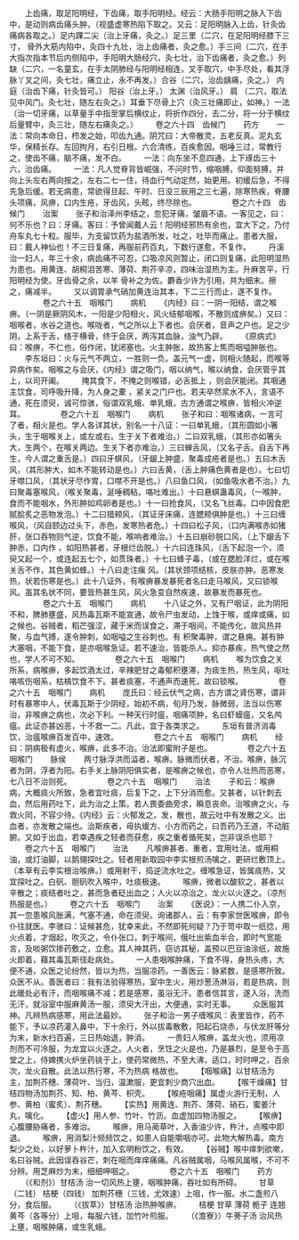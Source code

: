 <!-- { "loadSidebar": true } -->
　　上齿痛，取足阳明经，下齿痛，取手阳明经。经云：大肠手阳明之脉入下齿中，是动则病齿痛头肿，（视盛虚寒热陷下取之。又云：足阳明脉入上齿，针灸齿痛病各取之。）足内踝二尖（治上牙痛，灸之。）足三里（二穴，在足阳明经膝下三寸， 骨外大筋内陷中，灸四十九壮，治上齿痛者，灸之愈。）手三间（二穴，在手大指次指本节后内侧陷中，手阳明大肠经穴，灸七壮，治下齿痛者，灸之愈。）列缺（二穴，一名童玄，在手太阴肺经与阳明经相连，叉手取穴，中手尽处，看其浮脉丫叉之间，灸七壮，痛立止，永不再发。）合谷（二穴，治齿龋痛，灸之。） 内庭（治齿下痛，针灸皆可。） 阳谷（治上牙。） 太渊（治风牙。） 肩 （二穴，取法见中风门。灸七壮，随左右灸之。）耳垂下尽骨上穴（灸三壮痛即止，如神。）一法（治一切牙痛，以草量手中指至掌后横纹止，将折作四分，去二分，将一分于横纹后量臂中，灸三壮，随左右痛灸之。）
　　卷之六十四　齿候门
　　药方
　　一法：常向本命日，栉发之始，叩齿九通。阴咒曰：大帝散灵，五老反真。泥丸玄华，保精长存。左回拘月，右引日根。六合清练，百疾愈因。咽唾三过，常教行之，使齿不痛，脑不痛，发不白。
　　一法：向东坐不息四通，上下琢齿三十六，治齿痛。
　　一法：凡人觉脊背皆崛强，不问时节，缩咽膊，仰面努膊，并向上头左右两向按之，左右二七一住，待血行气动定然，始更用。初缓后急，不得先急后缓。若无病患，常欲得旦起、午时、日没三辰用之三七遍，除寒热疾，脊腰头项痛，风痹，口内生疮，牙齿风，头眩，终尽除也。
　　
　　卷之六十四　齿候门
　　治案
　　张子和治泽州李结之，忽犯牙痛，皱眉不语。一客见之，曰：何不乐也？曰：牙痛。客曰：予曾闻戴人云！阳明经邪热有余也，宜大下之，乃付舟车丸七十粒。服毕，为支留饮药为盐酒所发，吐之，吐毕而痛止。患者大服，曰：戴人神仙也！不三日复痛，再服前药百丸，下数行遂愈，不复作。
　　丹溪治一妇人，年三十余，病齿痛不可忍，口吸凉风则暂止，闭口则复痛，此阳明湿热为患也。用黄连、胡桐泪苦寒、薄荷、荆芥辛凉，四味治湿热为主。升麻苦平，行阳明经为使。牙齿骨之余，以羊 骨补之为佐。麝香少许为引用，共为细末。擦之，痛减半。
　　又以调胃承气硝加黄连治其本，下二三行而止，遂不复作。
　　
　　卷之六十五　咽喉门
　　病机
　　《内经》曰：一阴一阳结，谓之喉痹。（一阴是厥阴风木，一阳是少阳相火，风火结郁咽喉，不散则成痹矣。）又曰：咽喉者，水谷之道也。喉咙者，气之所以上下者也。会厌者，音声之户也。足之少阴，上系于舌，络于横骨，终于会厌，两泻其血脉，浊气乃辟。
　　《原病式》曰：喉痹，不仁也，俗作闭，犹闭塞也。火主肿胀，故热客上焦而咽嗌肿胀也。
　　李东垣曰：火与元气不两立，一胜则一负。盖元气一虚，则相火随起，而喉等异病作矣。咽喉之与会厌，《内经》谓之吸门，咽以纳气，喉以纳食，会厌管乎其上，以司开阖。
　　掩其食下，不掩之则喉错，必舌抵上 ，则会厌能闭。其咽通主饮食，司呼吸升降，为人身之橐 ，紧关之门户也。若夫卒然浆水不入，言语不通，死在须臾，诚可惊骇，俗谓双乳蛾、单乳蛾，古方通谓之喉痹，皆相火冲逆耳。
　　
　　卷之六十五　咽喉门
　　病机
　　张子和曰：咽喉诸病，一言可了者，相火是也。学人各详其状，别名一十八证：一曰单乳蛾，（其形圆如小箸头，生于咽喉关上，或左或右。生于关下者难治。）二曰双乳蛾，（其形亦如箸头大，生两个，在喉关两边。生关下者亦难治。）三曰蝉舌风，（又名子舌。自舌下再生，今人谓之重舌是。）四曰牙蜞风，（牙龈上肿盛，聚毒成疮者是也。）五曰木舌风，（其形肿大，如木不能转动是也。）六曰舌黄，（舌上肿痛色黄者是也）。七曰切牙噤口风，（其状牙尽作胃，口噤不开是也。）八曰鱼口风，（如鱼吸水者不治。）九曰聚毒塞喉风，（喉关聚毒，涎唾稠粘，咯吐难出。）十曰悬蜞蛊毒风，（一喉肿，食而不能咽水，外形肿如鸡卵者是也。）十一曰抢食风，（又名飞丝毒。口中因食肥腻脍炙之恶物发泡。）十二曰猎颊风，（其证牙床痛，连腮颊俱肿是也。）十三曰缠喉风，（风自颐边过头下，赤色，发寒热者危。）十四曰松子风，（口内满喉赤如猪肝，张口吞物则气逆，饮食不能，喉响者难治。）十五曰崩砂脱口风，（上下龈舌下肿赤，口内作 ，如阳热甚者，牙根烂齿脱。）十六曰连珠风，（舌下起泡一个，须臾又起一个，或连起五七个，如贯珠者。）十七曰蜂子毒，（或在腮脸洋烂，或在喉关舌不作，其色黄如蜂。）十八曰走注瘰 风。（其状颈项结核，皮肤亦肿。恶寒发热，状若伤寒是也。）此十八证外，有喉痹暴发暴死者名曰走马喉风，又曰锁喉风。虽其名状不同，要皆热甚生风，风火急变自然疾速，故暴发而暴死也。
　　
　　卷之六十五　咽喉门
　　病机
　　十八证之外，又有尸咽证，此为阴阳不和，脾肺壅盛，风热毒瓦斯不能宣通，故令尸虫发动，上蚀于喉，或痒或痛，如 之候也。谷贼者，稻芒强涩，藏于米而误食之，滞于咽间，不能传化，故风热并聚，与血气搏，遂令肿刺，如咽嗌之生谷刺也。有 积聚毒肿，谓之悬痈。甚有肿大塞咽，不能下食，是亦咽喉急证。若不速治，皆能杀人。抑亦暴疾，热气使之然也，学人不可不知。
　　
　　卷之六十五　咽喉门
　　病机
　　喉为饮食之关所系，病喉痹，多起饮酒太过，辛辣肥甘之毒郁积壅滞，为痰生热，热生风，呕吐咯咳伤咽系，枯槁饮食不下。甚者痰塞，不通声而速死，故曰锁喉。
　　
　　卷之六十五　咽喉门
　　病机
　　庞氏曰：经云伏气之病，古方谓之肾伤寒，谓非时有暴寒中人，伏毒瓦斯于少阴经，始初不病，旬月乃发，脉微弱，法当以伤寒治，非喉痹之病也，次必下利。一种天行时瘟，咽痛项肿，名曰虾蟆瘟，又名鸬 瘟。此证亦甚凶恶，十不救一二。凡此，宜于各类求之。
　　东垣有普济消毒饮，治瘟喉痹百发百中，速效。
　　
　　卷之六十五　咽喉门
　　病机
　　经曰：阴病极有虚火，喉痹，此多不治。治法即蜜附子是也。
　　
　　卷之六十五　咽喉门
　　脉侯
　　两寸脉浮洪而溢者，喉痹。脉微而伏者，不治。喉痹，脉沉者为阴，浮者为阳。右手关上脉阴阳俱实者，是喉痹之候也，亦令人壮热而恶寒，七八日不治则死。
　　
　　卷之六十五　咽喉门
　　治法
　　子和云：喉痹病，大概痰火所致，急者宜吐痰，后复下之，上下分消而愈。又甚者，以针刺去血，然后用药吐下，此为治之上策。若人畏委曲旁求，瞬息丧命。治喉痹之火，与救火同，不容少待。《内经》云：火郁发之。发，散也，故云吐中有发散之义。出血者，亦发散之端也。治斯疾者，毋执缓方、小方而药之，曰吾药乃王道，不动脏腑。又如于出血，若幸遇疾之轻者而获愈，疾之重者循死矣，岂非误杀也耶？
　　卷之六十五　咽喉门
　　治法
　　凡喉痹甚者、重者，宜用吐法，或用桐油，或灯油脚，以鹅翎探吐之。轻者用新取园中李实根煎汤噙之，更研烂敷顶上。（本草有云李实根治喉痹。）或用射干，捣逆流水吐之。缠喉急证，皆属痰热，又宜探吐之。白矾、胆矾吹入喉中，吐痰极速。
　　喉痹，微者以酸软之，甚者以辛散之；痰结者吐之，甚而急者砭出血之；人火以凉治之，龙火以火逐之。（凉剂热服是也。）
　　卷之六十五　咽喉门
　　治案
　　《医说》：一人携二仆入京，其一忽患喉风胀满，气塞不通，命在须臾。询诸郡人，云：有李家世医喉痹，即令仆往就医。李骇曰：证候甚危，犹幸来此，不然即死何疑？乃于笥中取一纸捻，用火点着，才烟起，吹灭之，令仆张口，刺于喉间，俄吐出紫血半合，即时气宽能言，及啖粥饮掺药敷之，立愈。其人神其药，窃访其秘，盖预以巴豆油涂纸，故施火即着，藉其毒瓦斯径赴病处。
　　一人患咽喉肿痛，下食不得，身热头疼，大便不通，众医之论纷然，皆以为热，当服凉药。一善医云：脉紧数，是感寒所致。众医不从。善医者曰：我有法验得寒热，室中生火，用炒葱汤淋浴，若是热病，则此暖处必有汗，而咽喉痛不减；若是感寒，虽浴无汗。患者信其言，遂入浴，洗而无汗，就浴室中服麻黄汤一服，须臾大汗出，大便通，实时无事。
　　众医服其神。凡辨热病感寒，用此法最妙。
　　张子和治一男子缠喉风：表里皆作，药不能下，予以凉药灌入鼻中，下十余行，外以拔毒散敷，阳起石烧赤，与伏龙肝等分为末，新水扫百遍，三日热始退，肿消。
　　一贵妇人喉痹，盖龙火也，须用凉剂而不可冷服，为龙宜以火逐之。人火者，烹饪之火是也，乃是暴烈，是至令于高堂之上，侍婢携火炉坐药铫于上，使药常微热，不至大沸，适口，时时呷之，百余次，龙火自散。此法以热行寒，不为热病 格故也。
　　【咽喉痛】以甘桔汤为主，加荆芥穗、薄荷叶、当归，温漱服，更宜刺少商穴出血。
　　【喉干燥痛】甘桔四物汤加荆芥、知、柏、黄芩、枳壳。
　　【喉疮咽痛】属虚火游行无制，人参、黄柏（蜜炙）、荆芥穗。
　　【实热】用黄连、荆芥、薄荷、硝石，蜜姜汁丸，噙化。
　　【虚火】用人参、竹叶、竹沥。血虚加四物汤服之。
　　【喉痹】心腹腰胁痛者，多难治。
　　喉痹，用马蔺草叶，入香油少许，杵汁，点喉中即退。
　　喉痹，用消梨汁频频饮之，如患人自能嚼咽亦可。此物大解热毒。南方梨少之处，以好萝卜杵汁，加入玄明粉饮之，有效。
　　【谷贼】喉中痒刺欲嗽，名曰谷贼。此因误吞谷芒，刺在咽而痒痒痛痛。凡谷贼属咽，马喉风属喉，不可不分辨。用芝麻炒为末，细细呷咽之。
　　
　　卷之六十五　咽喉门
　　药方
　　（《和剂》）甘桔汤 治一切风热上壅，咽喉肿痛，吞吐如有所碍。
　　甘草（二钱） 桔梗（四钱） 加荆芥穗（三钱，尤效速）上咀，作一服。水二盏煎八分，食后服。
　　（《拔萃》）甘桔汤 治热肿喉痹。
　　桔梗 甘草 薄荷 栀子 连翘 黄芩（各等分）上咀，每服六钱，加竹叶煎服。
　　（《澹寮》）牛蒡子汤 治风热上壅，咽喉肿痛，或生乳蛾。
